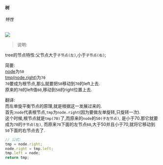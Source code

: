 #### 树
###### 特性
<img src="http://oigzh9iic.bkt.clouddn.com/%E5%90%91%E5%B7%A6%E5%8D%95%E6%97%8B%E8%BD%AC.png">

> 说明:

tree的节点特性:父节点大于`子节点(左)`,小于`子节点(右)`;<br/>

简要:<br/>
[node]()为`50`<br>
[tmp(node.right)]()为`70`<br>
`70`要成为根节点,那么就要把`50`移动到`70`的left上去.<br>
原来的`70`的left值`60`,移动到`50`的right位置上去.

翻译:<br/>
而左单旋平衡节点的原理,就是根据这一发展过来的.<br/>
首先:`node`代表根节点,`tmp`为`node.right`(因为要做左单旋转,只旋转一次).<br/>
这个时候,根节点就是`tmp(70)`了,而原来的`node`的`50(子左节点)`,
是小于70.那它就要成为`70`的`子节点(左)`,
而原来`70`下面的左节点`60`,大于50并且小于70,就将它移动到`50`下面的右节点去了.

```js
// 公式:
tmp = node.right;
node.right = tmp.left;
tmp.left = node;
return tmp;
```